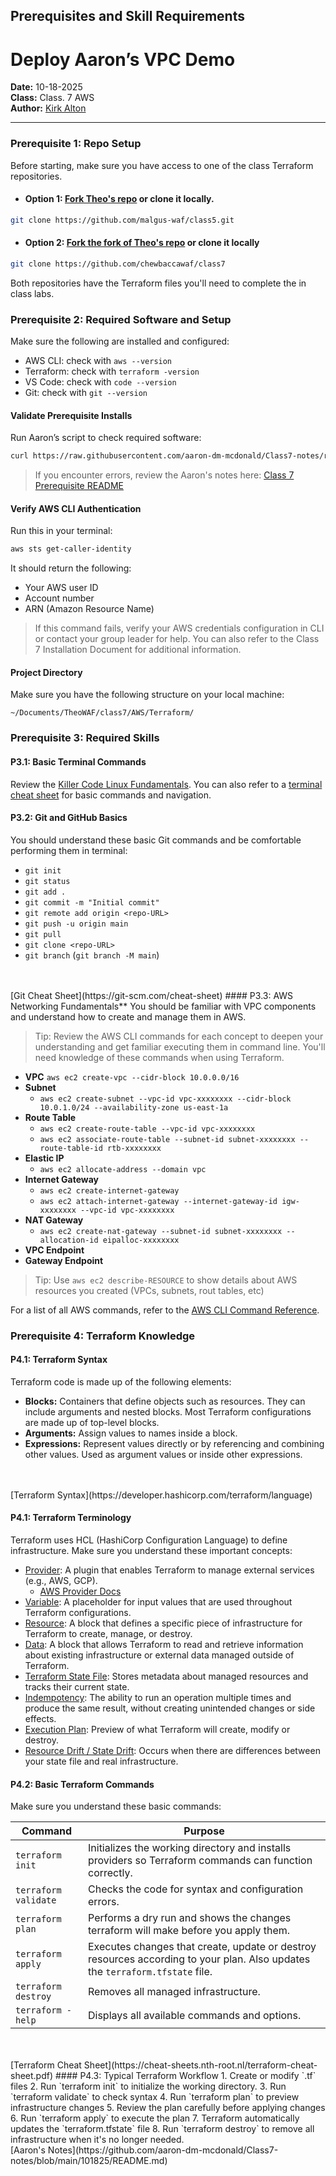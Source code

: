 ## Prerequisites and Skill Requirements

# Deploy Aaron’s VPC Demo
**Date:** 10-18-2025
<br>
**Class:** Class. 7 AWS
<br>
**Author:** [Kirk Alton](https://github.com/KirkAlton-Class7)

---

### Prerequisite 1: **Repo Setup**
Before starting, make sure you have access to one of the class Terraform repositories.  
- #### Option 1: [Fork Theo's repo](https://github.com/malgus-waf/class5) or clone it locally.

```bash
git clone https://github.com/malgus-waf/class5.git
```

- #### Option  2: [Fork the fork of Theo's repo](https://github.com/chewbaccawaf/class7) or clone it locally

```bash
git clone https://github.com/chewbaccawaf/class7
```

Both repositories have the Terraform files you'll need to complete the in class labs.

### Prerequisite 2: Required Software and Setup
Make sure the following are installed and configured:
- AWS CLI: check with `aws --version`
- Terraform: check with `terraform -version`
- VS Code: check with `code --version`
- Git: check with `git --version`

#### **Validate Prerequisite Installs**
Run Aaron’s script to check required software:

```bash
curl https://raw.githubusercontent.com/aaron-dm-mcdonald/Class7-notes/refs/heads/main/101825/check.sh | bash
```

>If you encounter errors, review the Aaron's notes here: [Class 7 Prerequisite README](https://github.com/KirkAlton-Class7/aaron_notes_class7/blob/main/101825/README.md#prereqs)

#### **Verify AWS CLI Authentication**
Run this in your terminal:

```bash
aws sts get-caller-identity
```

It should return the following:
- Your AWS user ID
- Account number
- ARN (Amazon Resource Name)

>If this command fails, verify your AWS credentials configuration in CLI or contact your group leader for help. You can also refer to the Class 7 Installation Document for additional information.

#### **Project Directory**

Make sure you have the following structure on your local machine:

```
~/Documents/TheoWAF/class7/AWS/Terraform/
```

### Prerequisite 3: Required Skills

#### P3.1: Basic Terminal Commands
Review the [Killer Code Linux Fundamentals](https://killercoda.com/pawelpiwosz/course/linuxFundamentals). You can also refer to a  [terminal cheat sheet](https://terminalcheatsheet.com/) for basic commands and navigation.

#### P3.2: Git and GitHub Basics
You should understand these basic Git commands and be comfortable performing them in terminal:
- `git init`
- `git status`
- `git add .`
- `git commit -m "Initial commit"`
- `git remote add origin <repo-URL>`
- `git push -u origin main`
- `git pull`
- `git clone <repo-URL>`
- `git branch` (`git branch -M main`)
<br>
<br>[Git Cheat Sheet](https://git-scm.com/cheat-sheet)
#### P3.3: AWS Networking Fundamentals**
You should be familiar with VPC components and understand how to create and manage them in AWS.

>Tip: Review the AWS CLI commands for each concept to deepen your understanding and get familiar executing them in command line. You'll need knowledge of these commands when using Terraform.

- **VPC**
`aws ec2 create-vpc --cidr-block 10.0.0.0/16`
- **Subnet**
	- `aws ec2 create-subnet --vpc-id vpc-xxxxxxxx --cidr-block 10.0.1.0/24 --availability-zone us-east-1a`
- **Route Table**
	-  `aws ec2 create-route-table --vpc-id vpc-xxxxxxxx`
	- `aws ec2 associate-route-table --subnet-id subnet-xxxxxxxx --route-table-id rtb-xxxxxxxx`
- **Elastic IP**
	- `aws ec2 allocate-address --domain vpc`
- **Internet Gateway**
	- `aws ec2 create-internet-gateway`
	- `aws ec2 attach-internet-gateway --internet-gateway-id igw-xxxxxxxx --vpc-id vpc-xxxxxxxx`
- **NAT Gateway**
	- `aws ec2 create-nat-gateway --subnet-id subnet-xxxxxxxx --allocation-id eipalloc-xxxxxxxx`
- **VPC Endpoint**
- **Gateway Endpoint**

>Tip: Use `aws ec2 describe-RESOURCE` to show details about AWS resources you created (VPCs, subnets, rout tables, etc)

For a list of all AWS commands, refer to the [AWS CLI Command Reference](https://docs.aws.amazon.com/cli/latest/reference/).

### Prerequisite 4: Terraform Knowledge
#### P4.1: Terraform Syntax
Terraform code is made up of the following elements:
- **Blocks:** Containers that define objects such as resources. They can include arguments and nested blocks. Most Terraform configurations are made up of top-level blocks.
- **Arguments:** Assign values to names inside a block.
- **Expressions:** Represent values directly or by referencing and combining other values. Used as argument values or inside other expressions.
<br>
<br>[Terraform Syntax](https://developer.hashicorp.com/terraform/language)

#### P4.1: Terraform Terminology
Terraform uses HCL (HashiCorp Configuration Language) to define infrastructure. Make sure you understand these important concepts:
- [Provider](https://developer.hashicorp.com/terraform/language/block/provider): A plugin that enables Terraform to manage external services (e.g., AWS, GCP).
	- [AWS Provider Docs](https://registry.terraform.io/providers/hashicorp/aws/latest/docs)
- [Variable](https://developer.hashicorp.com/terraform/language/block/variable): A placeholder for input values that are used throughout Terraform configurations.
- [Resource](https://developer.hashicorp.com/terraform/language/block/resource): A block that defines a specific piece of infrastructure for Terraform to create, manage, or destroy.
- [Data](https://developer.hashicorp.com/terraform/language/block/data): A block that allows Terraform to read and retrieve information about existing infrastructure or external data managed outside of Terraform.
- [Terraform State File](https://developer.hashicorp.com/terraform/language/state): Stores metadata about managed resources and tracks their current state.
- [Indempotency](https://www.computerlanguage.com/results.php?definition=indempotency): The ability to run an operation multiple times and produce the same result, without creating unintended changes or side effects.
- [Execution Plan](https://developer.hashicorp.com/terraform/cli/commands/plan): Preview of what Terraform will create, modify or destroy.
- [Resource Drift / State Drift](https://developer.hashicorp.com/terraform/tutorials/state/resource-drift): Occurs when there are differences between your state file and real infrastructure.
#### P4.2: Basic Terraform Commands
Make sure you understand these basic commands:

| Command              | Purpose                                                                                                                      |
| -------------------- | ---------------------------------------------------------------------------------------------------------------------------- |
| `terraform init`     | Initializes the working directory and installs providers so Terraform commands can function correctly.                       |
| `terraform validate` | Checks the code for syntax and configuration errors.                                                                         |
| `terraform plan`     | Performs a dry run and shows the changes terraform will make before you apply them.                                          |
| `terraform apply`    | Executes changes that create, update or destroy resources according to your plan. Also updates the `terraform.tfstate` file. |
| `terraform destroy`  | Removes all managed infrastructure.                                                                                          |
| `terraform -help`    | Displays all available commands and options.                                                                                 |
<br>
<br>[Terraform Cheat Sheet](https://cheat-sheets.nth-root.nl/terraform-cheat-sheet.pdf)
#### P4.3: Typical Terraform Workflow
1. Create or modify `.tf` files
2. Run `terraform init` to initialize the working directory.
3. Run `terraform validate` to check syntax
4. Run `terraform plan` to preview infrastructure changes
5. Review the plan carefully before applying changes
6. Run `terraform apply` to execute the plan
7. Terraform automatically updates the `terraform.tfstate` file
8. Run `terraform destroy` to remove all infrastructure when it's no longer needed.
<br>
[Aaron's Notes](https://github.com/aaron-dm-mcdonald/Class7-notes/blob/main/101825/README.md)
